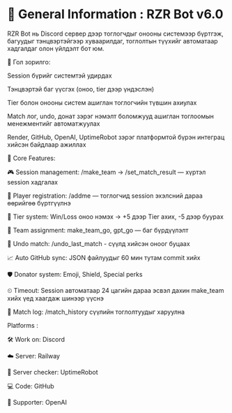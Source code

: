 # 📄 General Information : RZR Bot v6.0

RZR Bot нь Discord сервер дээр тоглогчдыг онооны системээр бүртгэж, багуудыг тэнцвэртэйгээр хуваарилдаг, тоглолтын түүхийг автоматаар хадгалдаг олон үйлдэлт бот юм.



🎯 Гол зорилго:

Session бүрийг системтэй удирдах

Тэнцвэртэй баг үүсгэх (оноо, tier дээр үндэслэн)

Tier болон онооны систем ашиглан тоглогчийн түвшин ахиулах

Match лог, undo, донат зэрэг нэмэлт боломжууд ашиглан тоглоомын менежментийг автоматжуулах

Render, GitHub, OpenAI, UptimeRobot зэрэг платформтой бүрэн интеграц хийсэн байдлаар ажиллах



🧠 Core Features:

🎮 Session management: /make_team → /set_match_result — хүртэл session хадгалах

🙋 Player registration: /addme — тоглогчид session эхэлсний дараа өөрийгөө бүртгүүлнэ

🧮 Tier system: Win/Loss оноо нэмэх → +5 дээр Tier ахих, -5 дээр буурах

🤝 Team assignment: make_team_go, gpt_go — баг бүрдүүлэлт

🔄 Undo match: /undo_last_match - сүүлд хийсэн оноог буцаах

📈 Auto GitHub sync: JSON файлуудыг 60 мин тутам commit хийх

🛡 Donator system: Emoji, Shield, Special perks

⏲ Timeout: Session автоматаар 24 цагийн дараа эсвэл дахин make_team хийх үед хаагдаж шинээр үүснэ

🧾 Match log: /match_history сүүлийн тоглолтуудыг харуулна



Platforms :

🛠 Work on: Discord

☁️ Server: Railway

🔁 Server checker: UptimeRobot

💻 Code: GitHub

🤖 Supporter: OpenAI
